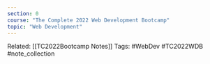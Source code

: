 ```yaml
---
section: 0
course: "The Complete 2022 Web Development Bootcamp"
topic: "Web Development"
---
```


Related: [[TC2022Bootcamp Notes]]
Tags: #WebDev #TC2022WDB #note_collection
